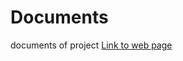 # Documents

documents of project
[Link to web page]( https://software-system-analysis-and-design.github.io/Documents/)
